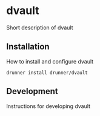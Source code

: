 # dvault
Short description of dvault

## Installation
How to install and configure dvault

```
drunner install drunner/dvault
```

## Development
Instructions for developing dvault
